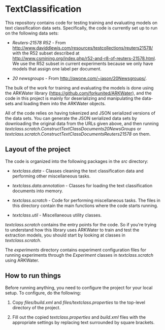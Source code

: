 # TextClassification #

This repository contains code for testing training and evaluating models
on text classification data sets.  Specifically, the code is currently set
up to run on the following data sets:

* *Reuters-21578 R52* - From 
http://www.daviddlewis.com/resources/testcollections/reuters21578/ with the
R52 subset described at 
http://www.csmining.org/index.php/r52-and-r8-of-reuters-21578.html.  We 
use the R52 subset in current experiments because we only have models that
assign one label per document.

* *20 newsgroups* - From http://qwone.com/~jason/20Newsgroups/.

The bulk of the work for training and evaluating the models is done using the
ARKWater library (https://github.com/forkunited/ARKWater), and the code in
this project is mainly for deserializing and manipulating the data-sets and
loading them into the ARKWater objects.  

All of the code relies on having tokenized and JSON serialized versions of the
data sets.  You can generate the JSON serialized data sets by downloading the
original data from the URLs given above, and then running 
*textclass.scratch.ConstructTextClassDocuments20NewsGroups* or 
*textclass.scratch.ConstructTextClassDocumentsReuters21578* on them.

## Layout of the project ##

The code is organized into the following packages in the *src* directory:

*	*textclass.data* - Classes cleaning the text classification data and 
performing other miscellaneous tasks.

*	*textclass.data.annotation* - Classes for loading the text classification 
documents into memory.

*	*textclass.scratch* - Code for performing miscellaneous tasks.  The files in
this directory contain the main functions where the code starts running.

*	*textclass.util* - Miscellaneous utility classes.

*textclass.scratch* contains the entry points for the code. So if you're trying
to understand how this library uses ARKWater to train and test the extraction
models, you should start by looking at classes in *textclass.scratch*.

The *experiments* directory contains experiment configuration files for 
running experiments through the *Experiment* classes in *textclass.scratch* 
using ARKWater.

## How to run things ##

Before running anything, you need to configure the project for your local 
setup.  To configure, do the following:

1.  Copy *files/build.xml* and *files/textclass.properties* to the top-level directory
of the project. 

2.  Fill out the copied *textclass.properties* and *build.xml* files with the 
appropriate settings by replacing text surrounded by square brackets.
